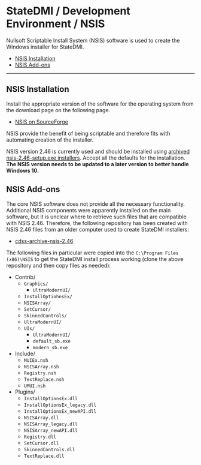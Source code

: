 # StateDMI / Development Environment / NSIS ##

Nullsoft Scriptable Install System (NSIS) software is used to create the Windows installer for StateDMI.

* [NSIS Installation](#nsis-installation)
* [NSIS Add-ons](#nsis-add-ons)

----

## NSIS Installation ##

Install the appropriate version of the software for the operating system from the download page on the following page.

* [NSIS on SourceForge](https://sourceforge.net/projects/nsis/)

NSIS provide the benefit of being scriptable and therefore fits with automating creation of the installer.

NSIS version 2.46 is currently used and should be installed using [archived nsis-2.46-setup.exe installers](https://sourceforge.net/projects/nsis/files/NSIS%202/).
Accept all the defaults for the installation.
**The NSIS version needs to be updated to a later version to better handle Windows 10.**

## NSIS Add-ons ##

The core NSIS software does not provide all the necessary functionality.
Additional NSIS components were apparently installed on the main software,
but it is unclear where to retrieve such files that are compatible with NSIS 2.46.
Therefore, the following repository has been created with NSIS 2.46 files from an older computer used to create StateDMI installers:

* [cdss-archive-nsis-2.46](https://github.com/OpenCDSS/cdss-archive-nsis-2.46)

The following files in particular were copied into the `C:\Program Files (x86)\NSIS` to get the StateDMI install process working
(clone the above repository and then copy files as needed):

* Contrib/
	+ `Graphics/`
		- `UltraModernUI/`
	+ `InstallOptiohnsEx/`
	+ `NSISArray/`
	+ `SetCursor/`
	+ `SkinnedControls/`
	+ `UltraModernUI/`
	+ `UIs/`
		- `UltraModernUI/`
		- `default_sb.exe`
		- `modern_sb.exe`
* Include/
	+ `MUIEx.nsh`
	+ `NSISArray.nsh`
	+ `Registry.nsh`
	+ `TextReplace.nsh`
	+ `UMUI.nsh`
* Plugins/
	+ `InstallOptionsEx.dll`
	+ `InstallOptionsEx_legacy.dll`
	+ `InstallOptionsEx_newAPI.dll`
	+ `NSISArray.dll`
	+ `NSISArray_legacy.dll`
	+ `NSISArray_newAPI.dll`
	+ `Registry.dll`
	+ `SetCursor.dll`
	+ `SkinnedControls.dll`
	+ `TextReplace.dll`
